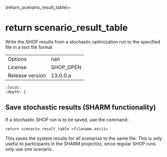 (return_scenario_result_table)=
# return scenario_result_table
Write the SHOP results from a stochastic optimization run to the specified file in a text file format

|   |   |
|---|---|
|Options|nan|
|License|SHOP_OPEN|
|Release version|13.0.0.a|

```{contents}
:local:
:depth: 1
```

## Save stochastic results (SHARM functionality)
If a stochastic SHOP run is to be saved, use the command:
```
return scenario_result_table <filename.ascii>
```

This saves the system results for all scenarios to the same file. This is only useful to participants in the SHARM project(s), since regular SHOP runs only use one scenario.



